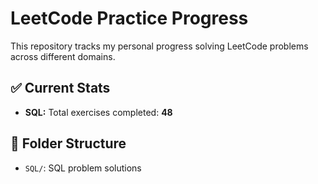 # LeetCode Practice Progress

This repository tracks my personal progress solving LeetCode problems across different domains.

## ✅ Current Stats

- **SQL:** Total exercises completed: **48**

## 📁 Folder Structure

- `SQL/`: SQL problem solutions

